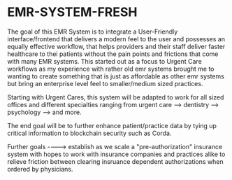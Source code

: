 # EMR-SYSTEM-FRESH
The goal of this EMR System is to integrate a User-Friendly interface/frontend that delivers a modern feel to the user and possesses an equally effective workflow, that helps providers and their staff deliver faster healthcare to thei patients without the pain points and frictions that come with many EMR systems. 
This started out as a focus to Urgent Care workflows as my experience with rather old emr systems brought me to wanting to create something that is just as affordable as other emr systems but bring an enterprise level feel to smaller/medium sized practices. 

Starting with Urgent Cares, this system will be adapted to work for all sized offices and different specialties ranging from urgent care --> dentistry --> psychology --> and more. 

The end goal will be to further enhance patient/practice data by tying up critical information to blockchain security such as Corda. 

Further goals ----> establish as we scale a "pre-authorization" insurance system with hopes to work with insurance companies and practices alike to relieve friction between clearing insruance dependent authorizations when ordered by physicians.
